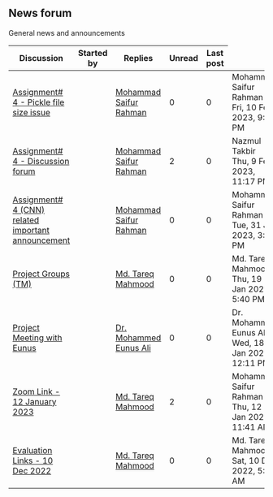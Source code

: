 <h2>News forum</h2>General news and announcements

<br />
<table><thead><tr><th>Discussion</th><th>Started by</th><th>Replies</th><th>Unread<a href="https://moodle.cse.buet.ac.bd/mod/forum/markposts.php?f=918&mark=read&returnpage=view.php"></a></th><th>Last post</th></tr></thead><tbody>
<tr><td><a href="Assignment%23%204%20-%20Pickle%20file%20size%20issue">Assignment# 4 - Pickle file size issue</a></td>
<td><a href="https://moodle.cse.buet.ac.bd/user/view.php?id=31&course=769"></a></td>
<td><a href="https://moodle.cse.buet.ac.bd/user/view.php?id=31&course=769">Mohammad Saifur Rahman</a></td>
<td>0</td>
<td>0</td>
<td>Mohammad Saifur Rahman<br />Fri, 10 Feb 2023, 9:40 PM</td>
</tr>
<tr><td><a href="Assignment%23%204%20-%20Discussion%20forum">Assignment# 4 - Discussion forum</a></td>
<td><a href="https://moodle.cse.buet.ac.bd/user/view.php?id=31&course=769"></a></td>
<td><a href="https://moodle.cse.buet.ac.bd/user/view.php?id=31&course=769">Mohammad Saifur Rahman</a></td>
<td>2</td>
<td>0</td>
<td>Nazmul Takbir<br />Thu, 9 Feb 2023, 11:17 PM</td>
</tr>
<tr><td><a href="Assignment%23%204%20%28CNN%29%20related%20important%20announcement">Assignment# 4 (CNN) related important announcement</a></td>
<td><a href="https://moodle.cse.buet.ac.bd/user/view.php?id=31&course=769"></a></td>
<td><a href="https://moodle.cse.buet.ac.bd/user/view.php?id=31&course=769">Mohammad Saifur Rahman</a></td>
<td>0</td>
<td>0</td>
<td>Mohammad Saifur Rahman<br />Tue, 31 Jan 2023, 3:37 PM</td>
</tr>
<tr><td><a href="Project%20Groups%20%28TM%29">Project Groups (TM)</a></td>
<td><a href="https://moodle.cse.buet.ac.bd/user/view.php?id=1767&course=769"></a></td>
<td><a href="https://moodle.cse.buet.ac.bd/user/view.php?id=1767&course=769">Md. Tareq Mahmood</a></td>
<td>0</td>
<td>0</td>
<td>Md. Tareq Mahmood<br />Thu, 19 Jan 2023, 5:40 PM</td>
</tr>
<tr><td><a href="Project%20Meeting%20%20with%20Eunus">Project Meeting  with Eunus</a></td>
<td><a href="https://moodle.cse.buet.ac.bd/user/view.php?id=15&course=769"></a></td>
<td><a href="https://moodle.cse.buet.ac.bd/user/view.php?id=15&course=769">Dr. Mohammed Eunus Ali</a></td>
<td>0</td>
<td>0</td>
<td>Dr. Mohammed Eunus Ali<br />Wed, 18 Jan 2023, 12:11 PM</td>
</tr>
<tr><td><a href="Zoom%20Link%20-%2012%20January%202023">Zoom Link - 12 January 2023</a></td>
<td><a href="https://moodle.cse.buet.ac.bd/user/view.php?id=1767&course=769"></a></td>
<td><a href="https://moodle.cse.buet.ac.bd/user/view.php?id=1767&course=769">Md. Tareq Mahmood</a></td>
<td>2</td>
<td>0</td>
<td>Mohammad Saifur Rahman<br />Thu, 12 Jan 2023, 11:41 AM</td>
</tr>
<tr><td><a href="Evaluation%20Links%20-%2010%20Dec%202022">Evaluation Links - 10 Dec 2022</a></td>
<td><a href="https://moodle.cse.buet.ac.bd/user/view.php?id=1767&course=769"></a></td>
<td><a href="https://moodle.cse.buet.ac.bd/user/view.php?id=1767&course=769">Md. Tareq Mahmood</a></td>
<td>0</td>
<td>0</td>
<td>Md. Tareq Mahmood<br />Sat, 10 Dec 2022, 5:44 AM</td>
</tr>
</tbody></table>

